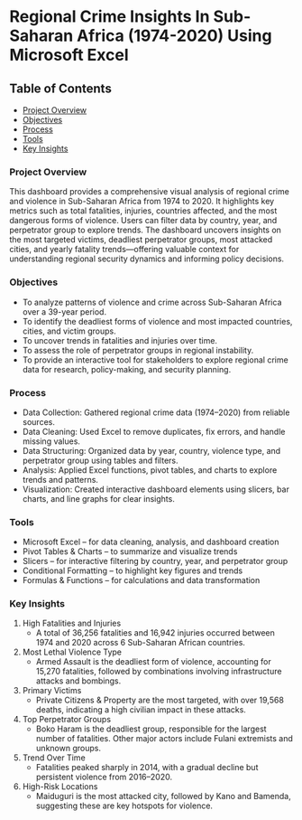 # Regional Crime Insights In Sub-Saharan Africa (1974-2020) Using Microsoft Excel
## Table of Contents
- [Project Overview](#Project-Overview)
- [Objectives](#Objectives)
- [Process](#Process)
- [Tools](#Tools)
- [Key Insights](#Key-Insights)
### Project Overview
This dashboard provides a comprehensive visual analysis of regional crime and violence in Sub-Saharan Africa from 1974 to 2020. It highlights key metrics such as total fatalities, injuries, countries affected, and the most dangerous forms of violence. Users can filter data by country, year, and perpetrator group to explore trends. The dashboard uncovers insights on the most targeted victims, deadliest perpetrator groups, most attacked cities, and yearly fatality trends—offering valuable context for understanding regional security dynamics and informing policy decisions.
### Objectives
- To analyze patterns of violence and crime across Sub-Saharan Africa over a 39-year period.  
- To identify the deadliest forms of violence and most impacted countries, cities, and victim groups.  
- To uncover trends in fatalities and injuries over time.  
- To assess the role of perpetrator groups in regional instability.  
- To provide an interactive tool for stakeholders to explore regional crime data for research, policy-making, and security planning.
### Process
- Data Collection: Gathered regional crime data (1974–2020) from reliable sources.  
- Data Cleaning: Used Excel to remove duplicates, fix errors, and handle missing values.  
- Data Structuring: Organized data by year, country, violence type, and perpetrator group using tables and filters.  
- Analysis: Applied Excel functions, pivot tables, and charts to explore trends and patterns.  
- Visualization: Created interactive dashboard elements using slicers, bar charts, and line graphs for clear insights.
### Tools
- Microsoft Excel – for data cleaning, analysis, and dashboard creation  
- Pivot Tables & Charts – to summarize and visualize trends  
- Slicers – for interactive filtering by country, year, and perpetrator group  
- Conditional Formatting – to highlight key figures and trends  
- Formulas & Functions – for calculations and data transformation
### Key Insights
1. High Fatalities and Injuries  
   - A total of 36,256 fatalities and 16,942 injuries occurred between 1974 and 2020 across 6 Sub-Saharan African countries.
2. Most Lethal Violence Type  
   - Armed Assault is the deadliest form of violence, accounting for 15,270 fatalities, followed by combinations involving infrastructure attacks and bombings.
3. Primary Victims  
   - Private Citizens & Property are the most targeted, with over 19,568 deaths, indicating a high civilian impact in these attacks.
4. Top Perpetrator Groups  
   - Boko Haram is the deadliest group, responsible for the largest number of fatalities. Other major actors include Fulani extremists and unknown groups.
5. Trend Over Time  
   - Fatalities peaked sharply in 2014, with a gradual decline but persistent violence from 2016–2020.
6. High-Risk Locations  
   - Maiduguri is the most attacked city, followed by Kano and Bamenda, suggesting these are key hotspots for violence.

